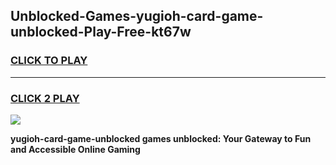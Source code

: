 
## Unblocked-Games-yugioh-card-game-unblocked-Play-Free-kt67w
<h3>
<a href="https://premium76.site?title=yugioh-card-game-unblocked&ref=22A">CLICK TO PLAY</a></h3>
<hr>

<h3>
<a href="https://premium76.site?title=yugioh-card-game-unblocked&ref=22A">CLICK 2 PLAY</a>
  
</h3>

<a href="https://premium76.site?title=yugioh-card-game-unblocked&ref=22A"><img src="https://clearcache.store/games.png"></a>


**yugioh-card-game-unblocked games unblocked: Your Gateway to Fun and Accessible Online Gaming**
